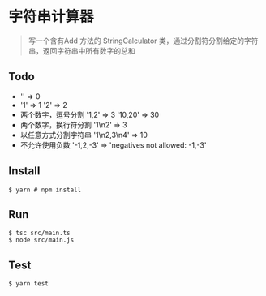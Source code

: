 # 字符串计算器

> 写一个含有Add 方法的 StringCalculator 类，通过分割符分割给定的字符串，返回字符串中所有数字的总和

## Todo

* '' => 0
* '1' => 1 '2' => 2
* 两个数字，逗号分割 '1,2' => 3 '10,20' => 30
* 两个数字，换行符分割 '1\n2' => 3
* 以任意方式分割字符串 '1\n2,3\n4' => 10
* 不允许使用负数 '-1,2,-3' => 'negatives not allowed: -1,-3'

## Install

```shell
$ yarn # npm install
```

## Run

```shell
$ tsc src/main.ts
$ node src/main.js
```

## Test

```shell
$ yarn test
```

